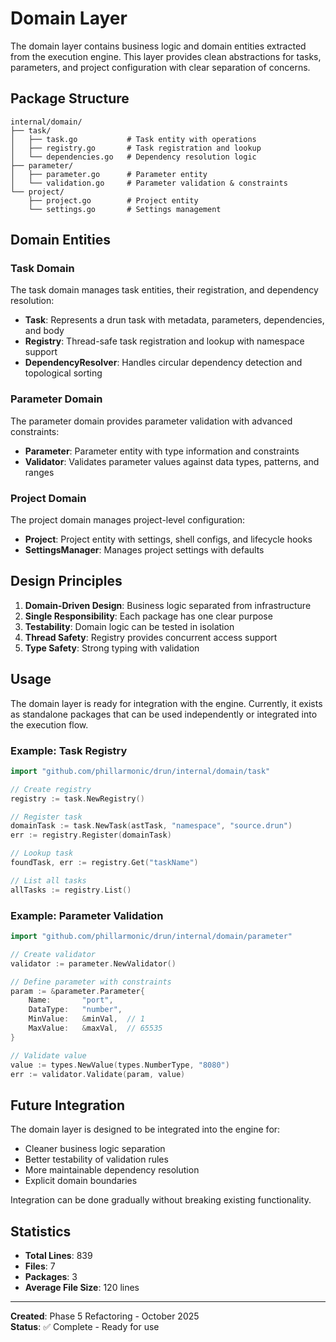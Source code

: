 # Domain Layer

The domain layer contains business logic and domain entities extracted from the execution engine. This layer provides clean abstractions for tasks, parameters, and project configuration with clear separation of concerns.

## Package Structure

```
internal/domain/
├── task/
│   ├── task.go           # Task entity with operations
│   ├── registry.go       # Task registration and lookup
│   └── dependencies.go   # Dependency resolution logic
├── parameter/
│   ├── parameter.go      # Parameter entity
│   └── validation.go     # Parameter validation & constraints
└── project/
    ├── project.go        # Project entity
    └── settings.go       # Settings management
```

## Domain Entities

### Task Domain

The task domain manages task entities, their registration, and dependency resolution:

- **Task**: Represents a drun task with metadata, parameters, dependencies, and body
- **Registry**: Thread-safe task registration and lookup with namespace support
- **DependencyResolver**: Handles circular dependency detection and topological sorting

### Parameter Domain  

The parameter domain provides parameter validation with advanced constraints:

- **Parameter**: Parameter entity with type information and constraints
- **Validator**: Validates parameter values against data types, patterns, and ranges

### Project Domain

The project domain manages project-level configuration:

- **Project**: Project entity with settings, shell configs, and lifecycle hooks
- **SettingsManager**: Manages project settings with defaults

## Design Principles

1. **Domain-Driven Design**: Business logic separated from infrastructure
2. **Single Responsibility**: Each package has one clear purpose  
3. **Testability**: Domain logic can be tested in isolation
4. **Thread Safety**: Registry provides concurrent access support
5. **Type Safety**: Strong typing with validation

## Usage

The domain layer is ready for integration with the engine. Currently, it exists as standalone packages that can be used independently or integrated into the execution flow.

### Example: Task Registry

```go
import "github.com/phillarmonic/drun/internal/domain/task"

// Create registry
registry := task.NewRegistry()

// Register task
domainTask := task.NewTask(astTask, "namespace", "source.drun")
err := registry.Register(domainTask)

// Lookup task
foundTask, err := registry.Get("taskName")

// List all tasks
allTasks := registry.List()
```

### Example: Parameter Validation

```go
import "github.com/phillarmonic/drun/internal/domain/parameter"

// Create validator
validator := parameter.NewValidator()

// Define parameter with constraints
param := &parameter.Parameter{
    Name:       "port",
    DataType:   "number",
    MinValue:   &minVal,  // 1
    MaxValue:   &maxVal,  // 65535
}

// Validate value
value := types.NewValue(types.NumberType, "8080")
err := validator.Validate(param, value)
```

## Future Integration

The domain layer is designed to be integrated into the engine for:

- Cleaner business logic separation
- Better testability of validation rules
- More maintainable dependency resolution
- Explicit domain boundaries

Integration can be done gradually without breaking existing functionality.

## Statistics

- **Total Lines**: 839
- **Files**: 7  
- **Packages**: 3
- **Average File Size**: 120 lines

---

**Created**: Phase 5 Refactoring - October 2025  
**Status**: ✅ Complete - Ready for use


